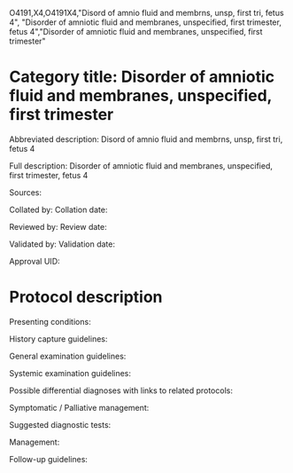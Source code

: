 O4191,X4,O4191X4,"Disord of amnio fluid and membrns, unsp, first tri, fetus 4", "Disorder of amniotic fluid and membranes, unspecified, first trimester, fetus 4","Disorder of amniotic fluid and membranes, unspecified, first trimester"
# Category title: Disorder of amniotic fluid and membranes, unspecified, first trimester

Abbreviated description: Disord of amnio fluid and membrns, unsp, first tri, fetus 4

Full description: Disorder of amniotic fluid and membranes, unspecified, first trimester, fetus 4

Sources:

Collated by:
Collation date:

Reviewed by:
Review date:

Validated by:
Validation date:

Approval UID:

# Protocol description

Presenting conditions:

History capture guidelines:

General examination guidelines:

Systemic examination guidelines:

Possible differential diagnoses with links to related protocols:

Symptomatic / Palliative management:

Suggested diagnostic tests:

Management:

Follow-up guidelines:
